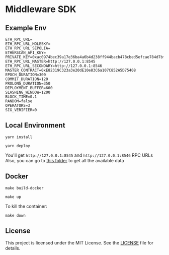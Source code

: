 # Middleware SDK

## Example Env

```
ETH_RPC_URL=
ETH_RPC_URL_HOLESKY=
ETH_RPC_URL_SEPOLIA=
ETHERSCAN_API_KEY=
PRIVATE_KEY=0xac0974bec39a17e36ba4a6b4d238ff944bacb478cbed5efcae784d7bf4f2ff80
ETH_RPC_URL_MASTER=http://127.0.0.1:8545
ETH_RPC_URL_SECONDARY=http://127.0.0.1:8546
MASTER_CONTRACT=0xE82319C323a3e20dE10e83C6a107C852A5D75408
EPOCH_DURATION=300
COMMIT_DURATION=120
PROLONG_DURATION=350
DEPLOYMENT_BUFFER=600
SLASHING_WINDOW=1200
BLOCK_TIME=0.1
RANDOM=false
OPERATORS=3
SIG_VERIFIER=0
```

## Local Environment

```
yarn install
```

```
yarn deploy
```

You'll get `http://127.0.0.1:8545` and `http://127.0.0.1:8546` RPC URLs
Also, you can go to [this folder](./script/deploy/data/) to get all the available data

## Docker

```
make build-docker
```

```
make up
```

To kill the container:

```
make down
```

## License

This project is licensed under the MIT License. See the [LICENSE](LICENSE) file for details.
